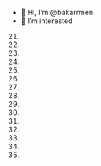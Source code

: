 - 👋 Hi, I’m @bakarrmen
- 👀 I’m interested
21.
22.
23.
24.
25.
26.
27.
28.
29.
30.
31.
32.
33.
34.
35.
